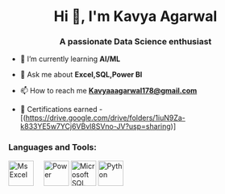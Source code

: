 <h1 align="center">Hi 👋, I'm Kavya Agarwal</h1>
<h3 align="center">A passionate Data Science enthusiast</h3>


- 🌱 I’m currently learning **AI/ML**

- 💬 Ask me about **Excel,SQL,Power BI**

- 📫 How to reach me **Kavyaaagarwal178@gmail.com**

- 📄 Certifications earned -  [(https://drive.google.com/drive/folders/1iuN9Za-k833YE5w7YCj6VBvl8SVno-JV?usp=sharing)]

<h3 align="left">Languages and Tools:</h3>
<p align = "left">
<img src="https://upload.wikimedia.org/wikipedia/commons/thumb/7/73/Microsoft_Excel_2013-2019_logo.svg/881px-Microsoft_Excel_2013-2019_logo.svg.png" alt="Ms Excel" width="50" height="50"> &nbsp;&nbsp;&nbsp;
<img src = "https://marketplace.topdesk.com/wp-content/uploads/2018/02/powerbi-logo.png" alt=Power BI" width="50" height="50">
<img src = "https://brandslogos.com/wp-content/uploads/images/large/microsoft-sql-server-logo.png" alt="Microsoft SQL Server" width="50" height="50">
<img src = "https://upload.wikimedia.org/wikipedia/commons/thumb/c/c3/Python-logo-notext.svg/172px-Python-logo-notext.svg.png" alt= "Python" width="50" height="50">
</p>

